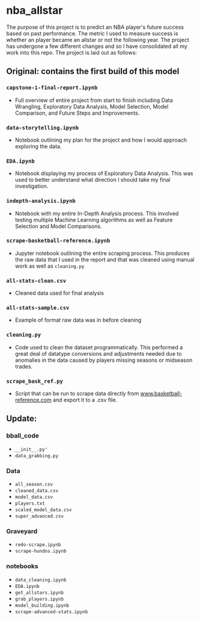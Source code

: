 # nba_allstar
The purpose of this project is to predict an NBA player's future success based on past performance. The metric I used to measure success is whether an player became an allstar or not the following year. The project has undergone a few different changes and so I have consolidated all my work into this repo. The project is laid out as follows:

## Original: contains the first build of this model
### `capstone-1-final-report.ipynb`
- Full overview of entire project from start to finish including Data Wrangling, Exploratory Data Analysis, Model Selection, Model Comparison, and Future Steps and Improvements.

### `data-storytelling.ipynb`
- Notebook outlining my plan for the project and how I would approach exploring the data.

### `EDA.ipynb`
- Notebook displaying my process of Exploratory Data Analysis. This was used to better understand what direction I should take my final investigation.

### `indepth-analysis.ipynb`
- Notebook with my entire In-Depth Analysis process. This involved testing multiple Machine Learning algorithms as well as Feature Selection and Model Comparisons.

### `scrape-basketball-reference.ipynb`
- Jupyter notebook outlining the entire scraping process. This produces the raw data that I used in the report and that was cleaned using manual work as well as `cleaning.py`

### `all-stats-clean.csv`
- Cleaned data used for final analysis

### `all-stats-sample.csv`
- Example of format raw data was in before cleaning

### `cleaning.py`
- Code used to clean the dataset programmatically. This performed a great deal of datatype conversions and adjustments needed due to anomalies in the data caused by players missing seasons or midseason trades.

### `scrape_bask_ref.py`
- Script that can be run to scrape data directly from www.basketball-reference.com and export it to a .csv file.

## Update:
### bball_code
- `__init__.py'`
- `data_grabbing.py`
### Data
- `all_season.csv`
- `cleaned_data.csv`
- `model_data.csv`
- `players.txt`
- `scaled_model_data.csv`
- `super_advanced.csv`
### Graveyard
- `redo-scrape.ipynb`
- `scrape-hundos.ipynb`
### notebooks
- `data_cleaning.ipynb`
- `EDA.ipynb`
- `get_allstars.ipynb`
- `grab_players.ipynb`
- `model_building.ipynb`
- `scrape-advanced-stats.ipynb`
